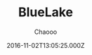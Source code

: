 ---
title: BlueLake
github: https://github.com/chaooo/hexo-theme-BlueLake
demo: https://chaoo.oschina.io/
author: Chaooo
ssg:
  - Hexo
cms:
  - Markdown
date: 2016-11-02T13:05:25.000Z
description: A simple theme for Hexo with great performance on different devices .
draft: true
publish_date: '2016-11-02T13:05:25Z'
update_date: '2022-04-21T08:30:19Z'
github_star: 321
github_fork: 128
---